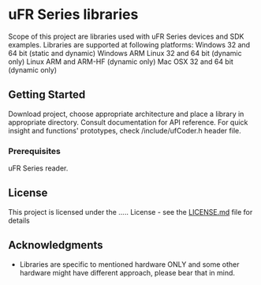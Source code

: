 # uFR Series libraries

Scope of this project are libraries used with uFR Series devices and SDK examples. 
Libraries are supported at following platforms:
Windows 32 and 64 bit (static and dynamic)
Windows ARM
Linux 32 and 64 bit (dynamic only)
Linux ARM and ARM-HF (dynamic only)
Mac OSX 32 and 64 bit (dynamic only)

 

## Getting Started

Download project, choose appropriate architecture and place a library in appropriate directory.
Consult documentation for API reference. For quick insight and functions' prototypes, check /include/ufCoder.h header file. 


### Prerequisites

uFR Series reader.


## License

This project is licensed under the ..... License - see the [LICENSE.md](LICENSE.md) file for details

## Acknowledgments

* Libraries are specific to mentioned hardware ONLY and some other hardware might have different approach, please bear that in mind.  


